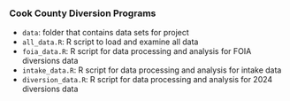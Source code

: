 ### Cook County Diversion Programs
- `data`: folder that contains data sets for project 
- `all_data.R`: R script to load and examine all data 
- `foia_data.R`: R script for data processing and analysis for FOIA diversions data 
- `intake_data.R`: R script for data processing and analysis for intake data
- `diversion_data.R`: R script for data processing and analysis for 2024 diversions data 

